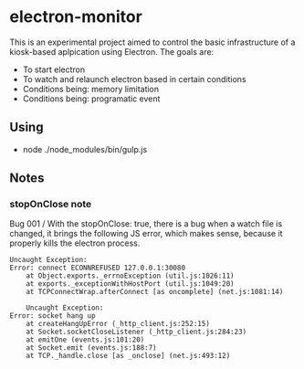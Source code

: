 # electron-monitor

This is an experimental project aimed to control the basic infrastructure of a kiosk-based aplpication using Electron. The goals are: 

* To start electron
* To watch and relaunch electron based in certain conditions
* Conditions being: memory limitation
* Conditions being: programatic event

## Using

* node ./node_modules/bin/gulp.js

## Notes

### stopOnClose note

Bug 001 / With the stopOnClose: true, there is a bug when a watch file is changed, it brings the following JS error, which makes sense, because it properly kills the electron process.  

```
Uncaught Exception:
Error: connect ECONNREFUSED 127.0.0.1:30080
    at Object.exports._errnoException (util.js:1026:11)
    at exports._exceptionWithHostPort (util.js:1049:20)
    at TCPConnectWrap.afterConnect [as oncomplete] (net.js:1081:14)

    Uncaught Exception:
Error: socket hang up
    at createHangUpError (_http_client.js:252:15)
    at Socket.socketCloseListener (_http_client.js:284:23)
    at emitOne (events.js:101:20)
    at Socket.emit (events.js:188:7)
    at TCP._handle.close [as _onclose] (net.js:493:12)
```

		
